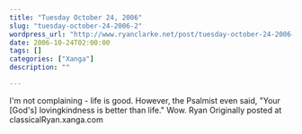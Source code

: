 ```yaml
---
title: "Tuesday October 24, 2006"
slug: "tuesday-october-24-2006-2"
wordpress_url: "http://www.ryanclarke.net/post/tuesday-october-24-2006-2/"
date: 2006-10-24T02:00:00
tags: []
categories: ["Xanga"]
description: ""

---
```


I'm not complaining - life is good. However, the Psalmist even said, "Your [God's] lovingkindness is better than life." Wow.
Ryan
Originally posted at classicalRyan.xanga.com
